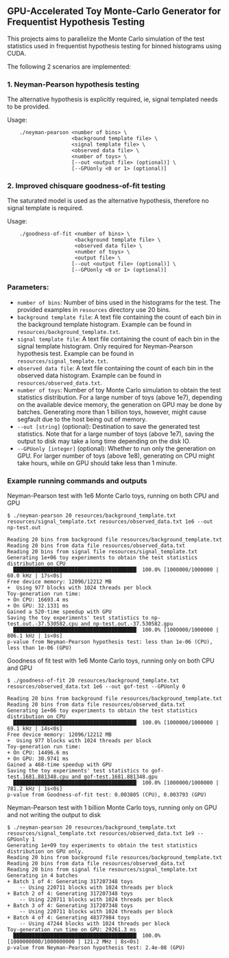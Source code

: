 ## GPU-Accelerated Toy Monte-Carlo Generator for Frequentist Hypothesis Testing


This projects aims to parallelize the Monte Carlo simulation of the test statistics used in frequentist hypothesis testing for binned histograms using CUDA.

The following 2 scenarios are implemented: 

### 1. Neyman-Pearson hypothesis testing
The alternative hypothesis is explicitly required, ie, signal templated needs to be provided.

Usage: 
```
    ./neyman-pearson <number of bins> \
                     <background template file> \
                     <signal template file> \
                     <observed data file> \
                     <number of toys> \
                     [--out <output file> (optional)] \
                     [--GPUonly <0 or 1> (optional)] 
```

### 2. Improved chisquare goodness-of-fit testing
The saturated model is used as the alternative hypothesis, therefore no signal template is required.

Usage:
```
    ./goodness-of-fit <number of bins> \
                      <background template file> \
                      <observed data file> \
                      <number of toys> \
                      <output file> \
                     [--out <output file> (optional)] \
                     [--GPUonly <0 or 1> (optional)] 
```

### Parameters:
<ul>
<li> <code>number of bins</code>: Number of bins used in the histograms for the test. The provided examples in <code>resources</code> directory use 20 bins. </li>
<li> <code>background template file</code>: A text file containing the count of each bin in the background template histogram. Example can be found in <code>resources/background_template.txt</code>. </li>
<li> <code>signal template file</code>: A text file containing the count of each bin in the signal template histogram. Only required for Neyman-Pearson hypothesis test. Example can be found in <code>resources/signal_template.txt</code>. </li>
<li> <code>observed data file</code>: A text file containing the count of each bin in the observed data histogram. Example can be found in <code>resources/observed_data.txt</code>. </li>
<li> <code>number of toys</code>: Number of toy Monte Carlo simulation to obtain the test statistics distribution. For a large number of toys (above 1e7), depending on the available device memory, the generation on GPU may be done by batches. Generating more than 1 billion toys, however, might cause segfault due to the host being out of memory. </li>
<li> <code>--out [string]</code> (optional): Destination to save the generated test statistics. Note that for a large number of toys (above 1e7), saving the output to disk may take a long time depending on the disk IO. </li>
<li> <code>--GPUonly [integer]</code> (optional): Whether to run only the generation on GPU. For larger number of toys (above 1e8), generating on CPU might take hours, while on GPU should take less than 1 minute. </li>
</ul>

### Example running commands and outputs

Neyman-Pearson test with 1e6 Monte Carlo toys, running on both CPU and GPU
```
$ ./neyman-pearson 20 resources/background_template.txt resources/signal_template.txt resources/observed_data.txt 1e6 --out np-test.out

Reading 20 bins from background file resources/background_template.txt
Reading 20 bins from data file resources/observed_data.txt
Reading 20 bins from signal file resources/signal_template.txt
Generating 1e+06 toy experiments to obtain the test statistics distribution on CPU
  ████████████████████████████████████████▏ 100.0% [1000000/1000000 | 60.0 kHz | 17s<0s]
Free device memory: 12096/12212 MB
+  Using 977 blocks with 1024 threads per block
Toy-generation run time:
+ On CPU: 16693.4 ms
+ On GPU: 32.1331 ms
Gained a 520-time speedup with GPU
Saving the toy experiments' test statistics to np-test.out.-37.530582.cpu and np-test.out.-37.530582.gpu
  ████████████████████████████████████████▏ 100.0% [1000000/1000000 | 806.1 kHz | 1s<0s]
p-value from Neyman-Pearson hypothesis test: less than 1e-06 (CPU), less than 1e-06 (GPU)
```

Goodness of fit test with 1e6 Monte Carlo toys, running only on both CPU and GPU
```
$ ./goodness-of-fit 20 resources/background_template.txt resources/observed_data.txt 1e6 --out gof-test --GPUonly 0

Reading 20 bins from background file resources/background_template.txt
Reading 20 bins from data file resources/observed_data.txt
Generating 1e+06 toy experiments to obtain the test statistics distribution on CPU
  ████████████████████████████████████████▏ 100.0% [1000000/1000000 | 69.1 kHz | 14s<0s]
Free device memory: 12096/12212 MB
+  Using 977 blocks with 1024 threads per block
Toy-generation run time:
+ On CPU: 14496.6 ms
+ On GPU: 30.9741 ms
Gained a 468-time speedup with GPU
Saving the toy experiments' test statistics to gof-test.1681.881348.cpu and gof-test.1681.881348.gpu
  ████████████████████████████████████████▏ 100.0% [1000000/1000000 | 781.2 kHz | 1s<0s]
p-value from Goodness-of-fit test: 0.003805 (CPU), 0.003793 (GPU)
```

Neyman-Pearson test with 1 billion Monte Carlo toys, running only on GPU and not writing the output to disk
```
$ ./neyman-pearson 20 resources/background_template.txt resources/signal_template.txt resources/observed_data.txt 1e9 --GPUonly 1
Generating 1e+09 toy experiments to obtain the test statistics distribution on GPU only.
Reading 20 bins from background file resources/background_template.txt
Reading 20 bins from data file resources/observed_data.txt
Reading 20 bins from signal file resources/signal_template.txt
Generating in 4 batches
+ Batch 1 of 4: Generating 317207348 toys
    -- Using 220711 blocks with 1024 threads per block
+ Batch 2 of 4: Generating 317207348 toys
    -- Using 220711 blocks with 1024 threads per block
+ Batch 3 of 4: Generating 317207348 toys
    -- Using 220711 blocks with 1024 threads per block
+ Batch 4 of 4: Generating 48377984 toys
    -- Using 47244 blocks with 1024 threads per block
Toy-generation run time on GPU: 29261.3 ms
  ████████████████████████████████████████▏ 100.0% [1000000000/1000000000 | 121.2 MHz | 8s<0s]
p-value from Neyman-Pearson hypothesis test: 2.4e-08 (GPU)
```

